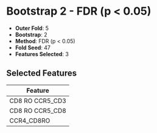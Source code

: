 # Bootstrap 2 - FDR (p < 0.05)

- **Outer Fold**: 5
- **Bootstrap**: 2
- **Method**: FDR (p < 0.05)
- **Fold Seed**: 47
- **Features Selected**: 3

## Selected Features

| Feature |
|---------|
| CD8 RO CCR5_CD3 |
| CD8 RO CCR5_CD8 |
| CCR4_CD8RO |
